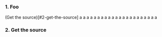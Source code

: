 
### 1. Foo

(Get the source)[#2-get-the-source]
a
a
a
a
a
a
a
a
a
a
a
a
a
a
a
a
a
a
a
a
a
a





### 2. Get the source
